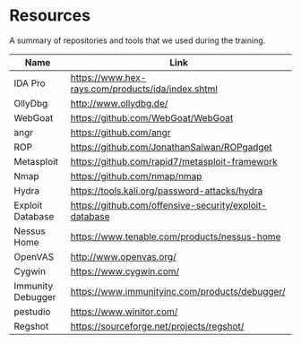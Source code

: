 # Resources
A summary of repositories and tools that we used during the training.

Name | Link
---- | ----
IDA Pro | https://www.hex-rays.com/products/ida/index.shtml
OllyDbg | http://www.ollydbg.de/
WebGoat | https://github.com/WebGoat/WebGoat
angr | https://github.com/angr
ROP | https://github.com/JonathanSalwan/ROPgadget
Metasploit | https://github.com/rapid7/metasploit-framework
Nmap | https://github.com/nmap/nmap
Hydra | https://tools.kali.org/password-attacks/hydra
Exploit Database | https://github.com/offensive-security/exploit-database
Nessus Home | https://www.tenable.com/products/nessus-home
OpenVAS | http://www.openvas.org/
Cygwin | https://www.cygwin.com/
Immunity Debugger | https://www.immunityinc.com/products/debugger/
pestudio | https://www.winitor.com/
Regshot | https://sourceforge.net/projects/regshot/
